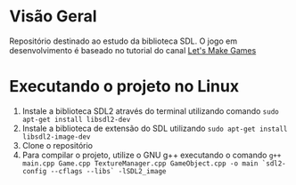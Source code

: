 # Visão Geral
Repositório destinado ao estudo da biblioteca SDL. O jogo em desenvolvimento é baseado no tutorial do canal [Let's Make Games](https://www.youtube.com/playlist?list=PLhfAbcv9cehhkG7ZQK0nfIGJC_C-wSLrx)

# Executando o projeto no Linux
1. Instale a biblioteca SDL2 através do terminal utilizando comando ``sudo apt-get install libsdl2-dev``
2. Instale a biblioteca de extensão do SDL utilizando ``sudo apt-get install libsdl2-image-dev``
3. Clone o repositório
4. Para compilar o projeto, utilize o GNU g++ executando o comando ``g++ main.cpp Game.cpp TextureManager.cpp GameObject.cpp -o main `sdl2-config --cflags --libs` -lSDL2_image``
